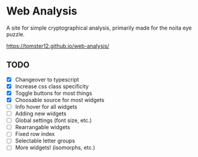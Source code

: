 # Web Analysis

A site for simple cryptographical analysis, primarily made for the noita eye puzzle.

https://tomster12.github.io/web-analysis/

## TODO

- [x] Changeover to typescript
- [x] Increase css class specificity
- [x] Toggle buttons for most things
- [x] Choosable source for most widgets
- [ ] Info hover for all widgets
- [ ] Adding new widgets
- [ ] Global settings (font size, etc.)
- [ ] Rearrangable widgets
- [ ] Fixed row index
- [ ] Selectable letter groups
- [ ] More widgets! (isomorphs, etc.)
